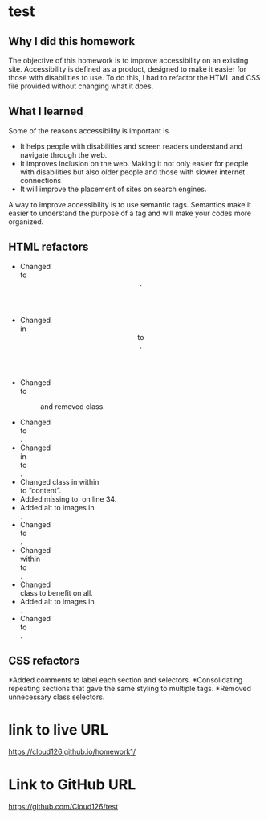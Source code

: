 # test

## Why I did this homework

The objective of this homework is to improve accessibility on an existing site. Accessibility is defined as a product, designed to make it easier for those with disabilities to use. To do this, I had to refactor the HTML and CSS file provided without changing what it does.

## What I learned

Some of the reasons accessibility is important is

* It helps people with disabilities and screen readers understand and navigate through the web.
* It improves inclusion on the web. Making it not only easier for people with disabilities but also older people and those with slower internet connections
* It will improve the placement of sites on search engines.

 A way to improve accessibility is to use semantic tags. Semantics make it easier to understand the purpose of a tag and will make your codes more organized. 

## HTML refactors

* Changed <div class=”content”> to <header>.
* Changed <div> in <header> to <nav>.
* Changed <div class="hero"></div> to <figure> and removed class.
* Changed <div class=”content”> to <main>.
* Changed <div> in <main> to <section>.
* Changed class in <sections> within <main> to “content”.
* Added missing <id> to <img> on line 34.
* Added alt to images in <main>.
* Changed <div class=”benefits”> to <aside>.
* Changed <div> within <aside> to <section>.
* Changed <section> class to benefit on all.
* Added alt to images in <aside>.
* Changed <div class=”footer”> to <footer>.

## CSS refactors

*Added comments to label each section and selectors.
*Consolidating repeating sections that gave the same styling to multiple tags.
*Removed unnecessary class selectors.

# link to live URL

https://cloud126.github.io/homework1/

# Link to GitHub URL

https://github.com/Cloud126/test
